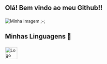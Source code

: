 ## Olá! Bem vindo ao meu Github!!

###

<div style="width: 100%">
<img src="https://veja.abril.com.br/wp-content/uploads/2016/05/giphy-3-original.gif?w=414&h=280&crop=1" alt="Minha Imagem ;-;">
</div>

###

<h2 align="left">Minhas Linguagens 📖</h2>

###
###
<div style="display: flex; align-items: center; justify-content: space-between; width="100%">
   <!--Linguagens-->
   <div style="display: flex; align-items: center; gap: 12px;">
     <img src="https://cdn.jsdelivr.net/gh/devicons/devicon/icons/html5/html5-original.svg" height="40" alt="Logo do html5">
   </div>
</div>
